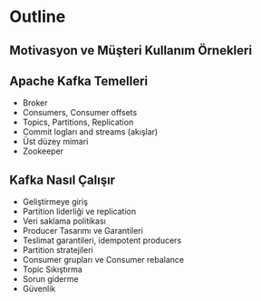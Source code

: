 # Outline


## Motivasyon ve Müşteri Kullanım Örnekleri
## Apache Kafka Temelleri
-  Broker
- Consumers, Consumer offsets
- Topics, Partitions, Replication
- Commit logları and streams (akışlar)
- Üst düzey mimari
- Zookeeper
## Kafka Nasıl Çalışır
- Geliştirmeye giriş
- Partition liderliği ve replication
- Veri saklama politikası
- Producer Tasarımı ve Garantileri
- Teslimat garantileri, idempotent producers
- Partition stratejileri
- Consumer grupları ve Consumer rebalance
- Topic Sıkıştırma
- Sorun giderme
- Güvenlik
